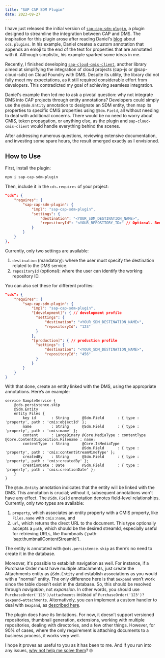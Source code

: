 ```yaml
---
title: "SAP CAP SDM Plugin"
date: 2023-09-27
---
```


I have just released the initial version of [`sap-cap-sdm-plugin`](https://github.com/vneecious/sap-cap-sdm-plugin), a plugin designed to streamline the integration between CAP and DMS. The inspiration for this plugin arose after reading Daniel's [blog](https://blogs.sap.com/2023/04/30/reusable-components-for-cap-with-cds-plugin/) about `cds.plugins`. In his example, Daniel creates a custom annotation that appends an emoji to the end of the text for properties that are annotated with it. Although simplistic, his example sparked some ideas in me.

Recently, I finished developing [`sap-cloud-cmis-client`](https://github.com/vneecious/sap-cloud-cmis-client), another library aimed at simplifying the integration of cloud projects (cap-js or @sap-cloud-sdk) on Cloud Foundry with DMS. Despite its utility, the library did not fully meet my expectations, as it still required considerable effort from developers. This contradicted my goal of achieving seamless integration.

Daniel's example then led me to ask a pivotal question: why not integrate DMS into CAP projects through entity annotations? Developers could simply use the `@Sdm.Entity` annotation to designate an SDM entity, then map its properties to specific CMIS properties using `@Sdm.Field`, all without needing to deal with additional concerns. There would be no need to worry about CMIS, token propagation, or anything else, as the plugin and `sap-cloud-cmis-client` would handle everything behind the scenes.

After addressing numerous questions, reviewing extensive documentation, and investing some spare hours, the result emerged exactly as I envisioned.

## How to Use

First, install the plugin:

```sh
npm i sap-cap-sdm-plugin
```

Then, include it in the `cds.requires` of your project:

```package.json
"cds": {
    "requires": {
        "sap-cap-sdm-plugin": {
            "impl": "sap-cap-sdm-plugin",
            "settings": {
                "destination": "<YOUR_SDM_DESTINATION_NAME>",
                "repositoryId": "<YOUR_REPOSITORY_ID>" // Optional. Remove if you have only one repository.
            }
        }
    }
},
```

Currently, only two settings are available: 
 1. `destination` (mandatory): where the user must specify the destination related to the DMS service.
 2. `repositoryId` (optional): where the user can identify the working repository ID.

You can also set these for different profiles:

```package.json
"cds": {
    "requires": {
        "sap-cap-sdm-plugin": {
            "impl": "sap-cap-sdm-plugin",
            "[development]": { // development profile
              "settings": {
                  "destination": "<YOUR_SDM_DESTINATION_NAME>",
                  "repositoryId": "123"
              }
            },
            "[production]": { // production profile
              "settings": {
                  "destination": "<YOUR_SDM_DESTINATION_NAME>",
                  "repositoryId": "456"
              }
            }
        }
    }
}
```

With that done, create an entity linked with the DMS, using the appropriate annotations. Here’s an example:

```cds
service SampleService {
    @cds.persistence.skip
    @Sdm.Entity
    entity Files {
        key id       : String      @Sdm.Field      : { type : 'property', path : 'cmis:objectId' };
        name         : String      @Sdm.Field      : { type : 'property', path : 'cmis:name' };
        content      : LargeBinary @Core.MediaType : contentType  @Core.ContentDisposition.Filename : name;
        contentType  : String      @Core.IsMediaType
                                   @Sdm.Field      : { type : 'property', path : 'cmis:contentStreamMimeType' };
        createdBy    : String      @Sdm.Field      : { type : 'property', path : 'cmis:createdBy' };
        creationDate : Date        @Sdm.Field      : { type : 'property', path : 'cmis:creationDate' };
    }
}
```

The `@Sdm.Entity` annotation indicates that the entity will be linked with the DMS. This annotation is crucial; without it, subsequent annotations won't have any effect. 
The `@Sdm.Field` annotation denotes field-level relationships. Currently, only two types are available: 

1. `property`, which associates an entity property with a CMIS property, like `Files.name` with `cmis:name`, and
2. `url`, which returns the direct URL to the document. This type optionally accepts a `path`, which should be the desired streamId, especially useful for retrieving URLs, like thumbnails (`path: 'sap:thumbnailContentStreamId').

The entity is annotated with `@cds.persistence.skip` as there’s no need to create it in the database.

Moreover, it's possible to establish navigation as well. For instance, if a Purchase Order must have multiple attachments, just create the Attachments entity as `@Sdm.Entity` and establish associations as you would with a "normal" entity. The only difference here is that `$expand` won’t work since the table doesn’t exist in the database. So, this should be resolved through *navigation*, not *expansion*. In other words, you should use `PurchaseOrder('123')/attachments` instead of `PurchaseOrder('123')?$expand=attachments`. Alternatively, you can implement a custom handler to deal with `$expand`, as [described here](https://cap.cloud.sap/docs/guides/using-services#handle-navigations-across-local-and-remote-entities).

The plugin does have its limitations. For now, it doesn’t support versioned repositories, thumbnail generation, extensions, working with multiple repositories, dealing with directories, and a few other things. However, for 90% of cases, where the only requirement is attaching documents to a business process, it works very well.

I hope it proves as useful to you as it has been to me. And if you run into any issues, [why not help me solve them](https://github.com/vneecious/sap-cap-sdm-plugin/issues)? 🤓

